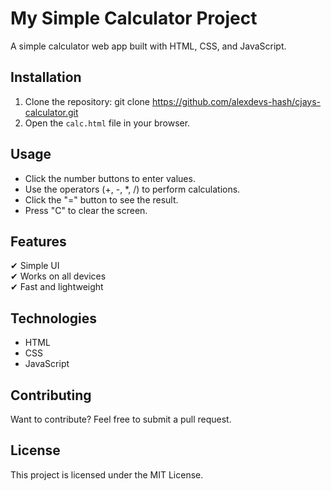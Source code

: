 # My Simple Calculator Project
A simple calculator web app built with HTML, CSS, and JavaScript.
## Installation
1. Clone the repository:
git clone https://github.com/alexdevs-hash/cjays-calculator.git
2. Open the `calc.html` file in your browser.
## Usage
- Click the number buttons to enter values.
- Use the operators (+, -, *, /) to perform calculations.
- Click the "=" button to see the result.
- Press "C" to clear the screen.
## Features
✔ Simple UI  
✔ Works on all devices  
✔ Fast and lightweight  
## Technologies
- HTML
- CSS
- JavaScript
## Contributing
Want to contribute? Feel free to submit a pull request.
## License
This project is licensed under the MIT License.



